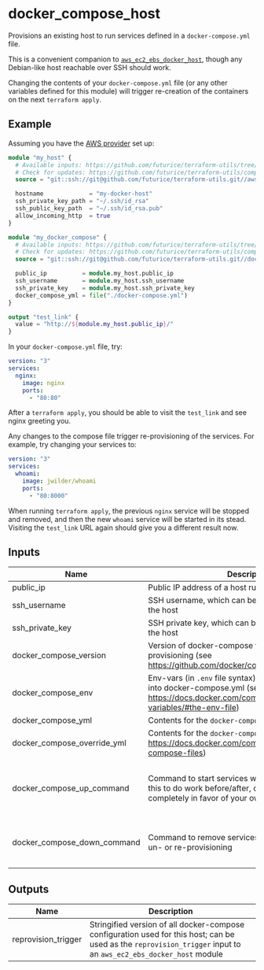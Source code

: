 # docker_compose_host

Provisions an existing host to run services defined in a `docker-compose.yml` file.

This is a convenient companion to [`aws_ec2_ebs_docker_host`](https://github.com/futurice/terraform-utils/tree/master/aws_ec2_ebs_docker_host), though any Debian-like host reachable over SSH should work.

Changing the contents of your `docker-compose.yml` file (or any other variables defined for this module) will trigger re-creation of the containers on the next `terraform apply`.

## Example

Assuming you have the [AWS provider](https://www.terraform.io/docs/providers/aws/index.html) set up:

```tf
module "my_host" {
  # Available inputs: https://github.com/futurice/terraform-utils/tree/master/docker_compose_host#inputs
  # Check for updates: https://github.com/futurice/terraform-utils/compare/v13.0...master
  source = "git::ssh://git@github.com/futurice/terraform-utils.git//aws_ec2_ebs_docker_host?ref=v13.0"

  hostname             = "my-docker-host"
  ssh_private_key_path = "~/.ssh/id_rsa"
  ssh_public_key_path  = "~/.ssh/id_rsa.pub"
  allow_incoming_http  = true
}

module "my_docker_compose" {
  # Available inputs: https://github.com/futurice/terraform-utils/tree/master/docker_compose_host#inputs
  # Check for updates: https://github.com/futurice/terraform-utils/compare/v13.0...master
  source = "git::ssh://git@github.com/futurice/terraform-utils.git//docker_compose_host?ref=v13.0"

  public_ip          = module.my_host.public_ip
  ssh_username       = module.my_host.ssh_username
  ssh_private_key    = module.my_host.ssh_private_key
  docker_compose_yml = file("./docker-compose.yml")
}

output "test_link" {
  value = "http://${module.my_host.public_ip}/"
}
```

In your `docker-compose.yml` file, try:

```yml
version: "3"
services:
  nginx:
    image: nginx
    ports:
      - "80:80"
```

After a `terraform apply`, you should be able to visit the `test_link` and see nginx greeting you.

Any changes to the compose file trigger re-provisioning of the services. For example, try changing your services to:

```yml
version: "3"
services:
  whoami:
    image: jwilder/whoami
    ports:
      - "80:8000"
```

When running `terraform apply`, the previous `nginx` service will be stopped and removed, and then the new `whoami` service will be started in its stead. Visiting the `test_link` URL again should give you a different result now.

<!-- terraform-docs:begin -->
## Inputs

| Name | Description | Type | Default | Required |
|------|-------------|------|---------|:--------:|
| public_ip | Public IP address of a host running docker | `any` | n/a | yes |
| ssh_username | SSH username, which can be used for provisioning the host | `string` | `"ubuntu"` | no |
| ssh_private_key | SSH private key, which can be used for provisioning the host | `any` | n/a | yes |
| docker_compose_version | Version of docker-compose to install during provisioning (see https://github.com/docker/compose/releases) | `string` | `"1.23.2"` | no |
| docker_compose_env | Env-vars (in `.env` file syntax) that will be substituted into docker-compose.yml (see https://docs.docker.com/compose/environment-variables/#the-env-file) | `string` | `"# No env-vars set"` | no |
| docker_compose_yml | Contents for the `docker-compose.yml` file | `any` | n/a | yes |
| docker_compose_override_yml | Contents for the `docker-compose.override.yml` file (see https://docs.docker.com/compose/extends/#multiple-compose-files) | `string` | `""` | no |
| docker_compose_up_command | Command to start services with; you can customize this to do work before/after, or to disable this completely in favor of your own provisioning scripts | `string` | `"docker-compose pull --quiet && docker-compose up -d"` | no |
| docker_compose_down_command | Command to remove services with; will be run during un- or re-provisioning | `string` | `"docker-compose stop && docker-compose rm -f"` | no |

## Outputs

| Name | Description |
|------|-------------|
| reprovision_trigger | Stringified version of all docker-compose configuration used for this host; can be used as the `reprovision_trigger` input to an `aws_ec2_ebs_docker_host` module |
<!-- terraform-docs:end -->
